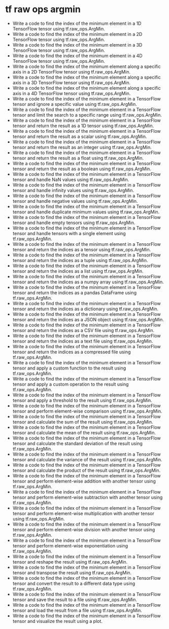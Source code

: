 # tf raw ops argmin

- Write a code to find the index of the minimum element in a 1D TensorFlow tensor using tf.raw_ops.ArgMin.
- Write a code to find the index of the minimum element in a 2D TensorFlow tensor using tf.raw_ops.ArgMin.
- Write a code to find the index of the minimum element in a 3D TensorFlow tensor using tf.raw_ops.ArgMin.
- Write a code to find the index of the minimum element in a 4D TensorFlow tensor using tf.raw_ops.ArgMin.
- Write a code to find the index of the minimum element along a specific axis in a 2D TensorFlow tensor using tf.raw_ops.ArgMin.
- Write a code to find the index of the minimum element along a specific axis in a 3D TensorFlow tensor using tf.raw_ops.ArgMin.
- Write a code to find the index of the minimum element along a specific axis in a 4D TensorFlow tensor using tf.raw_ops.ArgMin.
- Write a code to find the index of the minimum element in a TensorFlow tensor and ignore a specific value using tf.raw_ops.ArgMin.
- Write a code to find the index of the minimum element in a TensorFlow tensor and limit the search to a specific range using tf.raw_ops.ArgMin.
- Write a code to find the index of the minimum element in a TensorFlow tensor and return the result as a 1D tensor using tf.raw_ops.ArgMin.
- Write a code to find the index of the minimum element in a TensorFlow tensor and return the result as a scalar using tf.raw_ops.ArgMin.
- Write a code to find the index of the minimum element in a TensorFlow tensor and return the result as an integer using tf.raw_ops.ArgMin.
- Write a code to find the index of the minimum element in a TensorFlow tensor and return the result as a float using tf.raw_ops.ArgMin.
- Write a code to find the index of the minimum element in a TensorFlow tensor and return the result as a boolean using tf.raw_ops.ArgMin.
- Write a code to find the index of the minimum element in a TensorFlow tensor and handle NaN values using tf.raw_ops.ArgMin.
- Write a code to find the index of the minimum element in a TensorFlow tensor and handle infinity values using tf.raw_ops.ArgMin.
- Write a code to find the index of the minimum element in a TensorFlow tensor and handle negative values using tf.raw_ops.ArgMin.
- Write a code to find the index of the minimum element in a TensorFlow tensor and handle duplicate minimum values using tf.raw_ops.ArgMin.
- Write a code to find the index of the minimum element in a TensorFlow tensor and handle empty tensors using tf.raw_ops.ArgMin.
- Write a code to find the index of the minimum element in a TensorFlow tensor and handle tensors with a single element using tf.raw_ops.ArgMin.
- Write a code to find the index of the minimum element in a TensorFlow tensor and return the indices as a tensor using tf.raw_ops.ArgMin.
- Write a code to find the index of the minimum element in a TensorFlow tensor and return the indices as a tuple using tf.raw_ops.ArgMin.
- Write a code to find the index of the minimum element in a TensorFlow tensor and return the indices as a list using tf.raw_ops.ArgMin.
- Write a code to find the index of the minimum element in a TensorFlow tensor and return the indices as a numpy array using tf.raw_ops.ArgMin.
- Write a code to find the index of the minimum element in a TensorFlow tensor and return the indices as a pandas DataFrame using tf.raw_ops.ArgMin.
- Write a code to find the index of the minimum element in a TensorFlow tensor and return the indices as a dictionary using tf.raw_ops.ArgMin.
- Write a code to find the index of the minimum element in a TensorFlow tensor and return the indices as a JSON object using tf.raw_ops.ArgMin.
- Write a code to find the index of the minimum element in a TensorFlow tensor and return the indices as a CSV file using tf.raw_ops.ArgMin.
- Write a code to find the index of the minimum element in a TensorFlow tensor and return the indices as a text file using tf.raw_ops.ArgMin.
- Write a code to find the index of the minimum element in a TensorFlow tensor and return the indices as a compressed file using tf.raw_ops.ArgMin.
- Write a code to find the index of the minimum element in a TensorFlow tensor and apply a custom function to the result using tf.raw_ops.ArgMin.
- Write a code to find the index of the minimum element in a TensorFlow tensor and apply a custom operation to the result using tf.raw_ops.ArgMin.
- Write a code to find the index of the minimum element in a TensorFlow tensor and apply a threshold to the result using tf.raw_ops.ArgMin.
- Write a code to find the index of the minimum element in a TensorFlow tensor and perform element-wise comparison using tf.raw_ops.ArgMin.
- Write a code to find the index of the minimum element in a TensorFlow tensor and calculate the sum of the result using tf.raw_ops.ArgMin.
- Write a code to find the index of the minimum element in a TensorFlow tensor and calculate the mean of the result using tf.raw_ops.ArgMin.
- Write a code to find the index of the minimum element in a TensorFlow tensor and calculate the standard deviation of the result using tf.raw_ops.ArgMin.
- Write a code to find the index of the minimum element in a TensorFlow tensor and calculate the variance of the result using tf.raw_ops.ArgMin.
- Write a code to find the index of the minimum element in a TensorFlow tensor and calculate the product of the result using tf.raw_ops.ArgMin.
- Write a code to find the index of the minimum element in a TensorFlow tensor and perform element-wise addition with another tensor using tf.raw_ops.ArgMin.
- Write a code to find the index of the minimum element in a TensorFlow tensor and perform element-wise subtraction with another tensor using tf.raw_ops.ArgMin.
- Write a code to find the index of the minimum element in a TensorFlow tensor and perform element-wise multiplication with another tensor using tf.raw_ops.ArgMin.
- Write a code to find the index of the minimum element in a TensorFlow tensor and perform element-wise division with another tensor using tf.raw_ops.ArgMin.
- Write a code to find the index of the minimum element in a TensorFlow tensor and perform element-wise exponentiation using tf.raw_ops.ArgMin.
- Write a code to find the index of the minimum element in a TensorFlow tensor and reshape the result using tf.raw_ops.ArgMin.
- Write a code to find the index of the minimum element in a TensorFlow tensor and transpose the result using tf.raw_ops.ArgMin.
- Write a code to find the index of the minimum element in a TensorFlow tensor and convert the result to a different data type using tf.raw_ops.ArgMin.
- Write a code to find the index of the minimum element in a TensorFlow tensor and save the result to a file using tf.raw_ops.ArgMin.
- Write a code to find the index of the minimum element in a TensorFlow tensor and load the result from a file using tf.raw_ops.ArgMin.
- Write a code to find the index of the minimum element in a TensorFlow tensor and visualize the result using a plot.